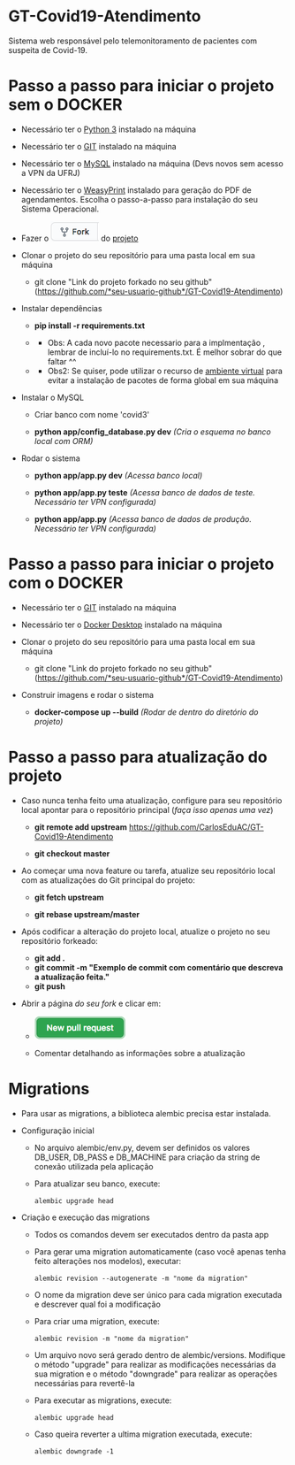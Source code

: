 # GT-Covid19-Atendimento
Sistema web responsável pelo telemonitoramento de pacientes com suspeita de Covid-19.

# Passo a passo para iniciar o projeto sem o DOCKER
- Necessário ter o [Python 3](https://www.python.org/downloads/) instalado na máquina

- Necessário ter o [GIT](https://git-scm.com/downloads) instalado na máquina

- Necessário ter o [MySQL](https://www.mysql.com/) instalado na máquina (Devs novos sem acesso a VPN da UFRJ)
  
- Necessário ter o [WeasyPrint](https://weasyprint.readthedocs.io/en/latest/install.html) instalado para geração do PDF de agendamentos. Escolha o passo-a-passo para instalação do seu Sistema Operacional.

- Fazer o ![Fork](https://raw.githubusercontent.com/carlosbazilio/github-images/master/fork.png) do [projeto](https://github.com/CarlosEduAC/GT-Covid19-Atendimento) 

- Clonar o projeto do seu repositório para uma pasta local em sua máquina

    - git clone "Link do projeto forkado no seu github" (https://github.com/*seu-usuario-github*/GT-Covid19-Atendimento)

- Instalar dependências

    - **pip install -r requirements.txt**

    - * Obs: A cada novo pacote necessario para a implmentação , lembrar de incluí-lo no requirements.txt. É melhor sobrar do que faltar ^^

    - * Obs2: Se quiser, pode utilizar o recurso de [ambiente virtual](https://docs.python-guide.org/dev/virtualenvs/#lower-level-virtualenv) para evitar a instalação de pacotes de forma global em sua máquina

- Instalar o MySQL

    - Criar banco com nome 'covid3'

    - **python app/config_database.py dev** *(Cria o esquema no banco local com ORM)*

- Rodar o sistema

    - **python app/app.py dev** *(Acessa banco local)*
  
    - **python app/app.py teste** *(Acessa banco de dados de teste. Necessário ter VPN configurada)*
  
    - **python app/app.py** *(Acessa banco de dados de produção. Necessário ter VPN configurada)*

# Passo a passo para iniciar o projeto com o DOCKER

- Necessário ter o [GIT](https://git-scm.com/downloads) instalado na máquina

- Necessário ter o [Docker Desktop](https://www.docker.com/products/docker-desktop) instalado na máquina

- Clonar o projeto do seu repositório para uma pasta local em sua máquina

    - git clone "Link do projeto forkado no seu github" (https://github.com/*seu-usuario-github*/GT-Covid19-Atendimento)

- Construir imagens e rodar o sistema

    - **docker-compose up --build** *(Rodar de dentro do diretório do projeto)*

# Passo a passo para atualização do projeto

- Caso nunca tenha feito uma atualização, configure para seu repositório local apontar para o repositório principal (*faça isso apenas uma vez*)

    - **git remote add upstream** https://github.com/CarlosEduAC/GT-Covid19-Atendimento

    - **git checkout master** 

- Ao começar uma nova feature ou tarefa, atualize seu repositório local com as atualizações do Git principal do projeto:

    - **git fetch upstream** 

    - **git rebase upstream/master**

- Após codificar a alteração do projeto local, atualize o projeto no seu repositório forkeado:

    - **git add .**
    - **git commit -m "Exemplo de commit com comentário que descreva a atualização feita."**
    - **git push**

- Abrir a página *do seu fork* e clicar em:
    
    - ![New pull request](https://raw.githubusercontent.com/carlosbazilio/github-images/master/pr.png)

    - Comentar detalhando as informações sobre a atualização

# Migrations

- Para usar as migrations, a biblioteca alembic precisa estar instalada.

- Configuração inicial

  - No arquivo alembic/env.py, devem ser definidos os valores DB_USER, DB_PASS e DB_MACHINE para criação da string de conexão utilizada pela aplicação
  - Para atualizar seu banco, execute:

        alembic upgrade head

- Criação e execução das migrations

  - Todos os comandos devem ser executados dentro da pasta app
  - Para gerar uma migration automaticamente (caso você apenas tenha feito alterações nos modelos), executar:

        alembic revision --autogenerate -m "nome da migration"

  - O nome da migration deve ser único para cada migration executada e descrever qual foi a modificação
  - Para criar uma migration, execute:

        alembic revision -m "nome da migration"

  - Um arquivo novo será gerado dentro de alembic/versions. Modifique o método "upgrade" para realizar as modificações necessárias da sua migration e o método "downgrade" para realizar as operações necessárias para revertê-la

  - Para executar as migrations, execute:

        alembic upgrade head

  - Caso queira reverter a ultima migration executada, execute:

        alembic downgrade -1
